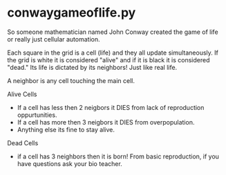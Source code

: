 # conwaygameoflife.py
So someone mathematician named John Conway created the game of life or really just cellular automation. 

Each square in the grid is a cell (life) and they all update simultaneously. If the grid is white it is considered "alive" and if it is black it is considered "dead."
Its life is dictated by its neighbors! Just like real life. 

A neighbor is any cell touching the main cell. 


Alive Cells
- If a cell has less then 2 neigbors it DIES from lack of reproduction oppurtunities.
- If a cell has more then 3 neigbors it DIES from overpopulation.
- Anything else its fine to stay alive.

Dead Cells
- if a cell has 3 neighbors then it is born! From basic reproduction, if you have questions ask your bio teacher.
